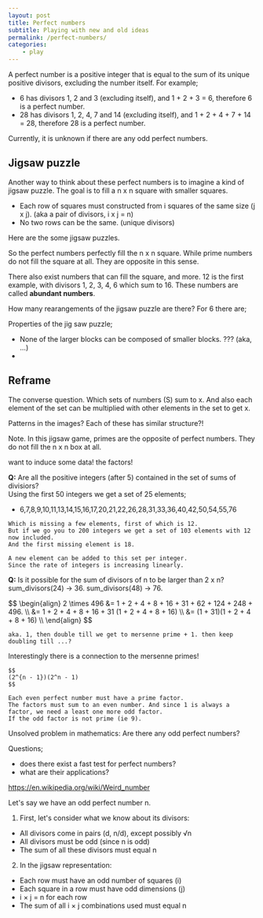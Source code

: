 ```yaml
---
layout: post
title: Perfect numbers
subtitle: Playing with new and old ideas
permalink: /perfect-numbers/
categories:
    - play
---
```



A perfect number is a positive integer that is equal 
to the sum of its unique positive divisors, excluding the number itself. 
For example;

- 6 has divisors 1, 2 and 3 (excluding itself), and 1 + 2 + 3 = 6, therefore 6 is a perfect number. 
- 28 has divisors 1, 2, 4, 7 and 14 (excluding itself), and 1 + 2 + 4 + 7 + 14 = 28, therefore 28 is a perfect number.

Currently, it is unknown if there are any odd perfect numbers.

<h2>
    Jigsaw puzzle
</h2>
<p>
    Another way to think about these perfect numbers is to imagine a kind of jigsaw puzzle.
    The goal is to fill a n x n square with smaller squares. 
    <ul>
    <li> Each row of squares must constructed from i squares of the same size (j x j). (aka a pair of divisors, i x j = n)</li>
    <li> No two rows can be the same. (unique divisors)</li>
    </ul>
</p>

Here are the some jigsaw puzzles.

<div>
    <canvas id="2"></canvas>
    <canvas id="3"></canvas>
    <canvas id="4"></canvas>
    <canvas id="5"></canvas>
    <canvas id="6"></canvas>
    <canvas id="7"></canvas>
    <canvas id="8"></canvas>
    <canvas id="9"></canvas>
    <canvas id="10"></canvas>
    <canvas id="11"></canvas>
    <canvas id="12"></canvas>
    <canvas id="13"></canvas>
    <canvas id="14"></canvas>
    <canvas id="15"></canvas>
</div>

So the perfect numbers perfectly fill the n x n square.
While prime numbers do not fill the square at all.
They are opposite in this sense.

There also exist numbers that can fill the square, and more.
12 is the first example, with divisors 1, 2, 3, 4, 6 which sum to 16.
These numbers are called __abundant numbers__.





How many rearangements of the jigsaw puzzle are there?
For 6 there are;

<div>
    <canvas id="6.1"></canvas>
    <canvas id="6.2"></canvas>
    <canvas id="6.3"></canvas>
    <canvas id="6.4"></canvas>
    <canvas id="6.5"></canvas>
    <canvas id="6.6"></canvas>
</div>

Properties of the jig saw puzzle;

- None of the larger blocks can be composed of smaller blocks. ??? (aka, ...)
- 

## Reframe

<p>
    The converse question. Which sets of numbers (S) sum to x. 
    And also each element of the set can be multiplied with other elements in the set to get x. 
</p>

Patterns in the images?
Each of these has similar structure?!

<div>
    <canvas id="28"></canvas>
    <canvas id="496"></canvas>
    <canvas id="8128"></canvas>
</div>

Note.
In this jigsaw game, primes are the opposite of perfect numbers.
They do not fill the n x n box at all.

want to induce some data!
the factors!

<p>
    <b>Q:</b>
    Are all the positive integers (after 5) contained in the set of sums of divisiors?
    <br>
    Using the first 50 integers we get a set of 25 elements;
    <ul>
    <li> 6,7,8,9,10,11,13,14,15,16,17,20,21,22,26,28,31,33,36,40,42,50,54,55,76</li>  
    </ul>

    Which is missing a few elements, first of which is 12.
    But if we go you to 200 integers we get a set of 103 elements with 12 now included.
    And the first missing element is 18.

    A new element can be added to this set per integer.
    Since the rate of integers is increasing linearly.

</p>

<p>
    <b>Q:</b>
    Is it possible for the sum of divisors of n to be larger than 2 x n?
    sum_divisors(24) -> 36.
    sum_divisors(48) -> 76.
    <br>

</p>

<p>
    $$
    \begin{align}
    2 \times 496 &= 1 + 2 + 4 + 8 + 16 + 31 + 62 + 124 + 248 + 496. \\
    &= 1 + 2 + 4 + 8 + 16 + 31 (1 + 2 + 4 + 8 + 16) \\
    &= (1 + 31)(1 + 2 + 4 + 8 + 16) \\
    \end{align}
    $$
    
    
    aka. 1, then double till we get to mersenne prime + 1. then keep doubling till ...?


</p>

<p>
    Interestingly there is a connection to the mersenne primes!<br>

    $$
    (2^{n - 1})(2^n - 1)
    $$

    Each even perfect number must have a prime factor.
    The factors must sum to an even number. And since 1 is always a factor, we need a least one more odd factor.
    If the odd factor is not prime (ie 9).
</p>

Unsolved problem in mathematics:
Are there any odd perfect numbers?

Questions;

- does there exist a fast test for perfect numbers?
- what are their applications?

https://en.wikipedia.org/wiki/Weird_number

<script src="{{base.url}}/assets/perfect-numbers/canvas.js"></script>



<!-- 
mersenne primes are quite useful.
is it possible to effecitly find perfect numbers to help generate mersenne primes?

 -->

Let's say we have an odd perfect number n.

1) First, let's consider what we know about its divisors:
- All divisors come in pairs (d, n/d), except possibly √n
- All divisors must be odd (since n is odd)
- The sum of all these divisors must equal n

2) In the jigsaw representation:
- Each row must have an odd number of squares (i)
- Each square in a row must have odd dimensions (j)
- i × j = n for each row
- The sum of all i × j combinations used must equal n